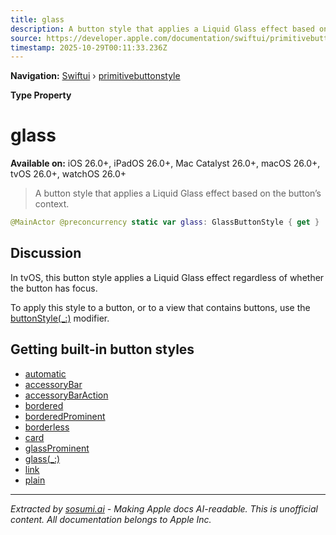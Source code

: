 ```yaml
---
title: glass
description: A button style that applies a Liquid Glass effect based on the button’s context.
source: https://developer.apple.com/documentation/swiftui/primitivebuttonstyle/glass
timestamp: 2025-10-29T00:11:33.236Z
---
```


**Navigation:** [Swiftui](/documentation/swiftui) › [primitivebuttonstyle](/documentation/swiftui/primitivebuttonstyle)

**Type Property**

# glass

**Available on:** iOS 26.0+, iPadOS 26.0+, Mac Catalyst 26.0+, macOS 26.0+, tvOS 26.0+, watchOS 26.0+

> A button style that applies a Liquid Glass effect based on the button’s context.

```swift
@MainActor @preconcurrency static var glass: GlassButtonStyle { get }
```

## Discussion

In tvOS, this button style applies a Liquid Glass effect regardless of whether the button has focus.

To apply this style to a button, or to a view that contains buttons, use the [buttonStyle(_:)](/documentation/swiftui/view/buttonstyle(_:)-66fbx) modifier.

## Getting built-in button styles

- [automatic](/documentation/swiftui/primitivebuttonstyle/automatic)
- [accessoryBar](/documentation/swiftui/primitivebuttonstyle/accessorybar)
- [accessoryBarAction](/documentation/swiftui/primitivebuttonstyle/accessorybaraction)
- [bordered](/documentation/swiftui/primitivebuttonstyle/bordered)
- [borderedProminent](/documentation/swiftui/primitivebuttonstyle/borderedprominent)
- [borderless](/documentation/swiftui/primitivebuttonstyle/borderless)
- [card](/documentation/swiftui/primitivebuttonstyle/card)
- [glassProminent](/documentation/swiftui/primitivebuttonstyle/glassprominent)
- [glass(_:)](/documentation/swiftui/primitivebuttonstyle/glass(_:))
- [link](/documentation/swiftui/primitivebuttonstyle/link)
- [plain](/documentation/swiftui/primitivebuttonstyle/plain)

---

*Extracted by [sosumi.ai](https://sosumi.ai) - Making Apple docs AI-readable.*
*This is unofficial content. All documentation belongs to Apple Inc.*
